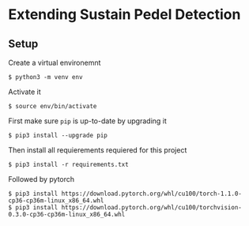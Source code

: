 # Extending Sustain Pedel Detection

## Setup
Create a virtual environemnt
```
$ python3 -m venv env
```
Activate it
```
$ source env/bin/activate
```
First make sure `pip` is up-to-date by upgrading it
```
$ pip3 install --upgrade pip
```
Then install all requierements requiered for this project
```
$ pip3 install -r requirements.txt
```
Followed by pytorch
```
$ pip3 install https://download.pytorch.org/whl/cu100/torch-1.1.0-cp36-cp36m-linux_x86_64.whl
$ pip3 install https://download.pytorch.org/whl/cu100/torchvision-0.3.0-cp36-cp36m-linux_x86_64.whl

```

